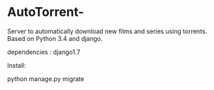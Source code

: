 # AutoTorrent-
Server to automatically download new films and series using torrents. Based on Python 3.4 and django. 

dependencies : 
django1.7




Install:

python manage.py migrate
